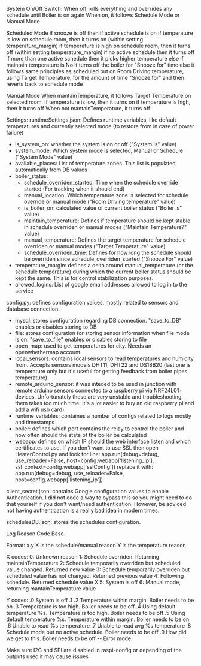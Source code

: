 System On/Off Switch:
   When off, kills everything and overrides any schedule until Boiler is on again
   When on, it follows Schedule Mode or Manual Mode

   Scheduled Mode
      if snooze is off then
         if active schedule is on
            if temperature is low on schedule room, then it turns on (within setting temperature_margin)
            if temperature is high on schedule room, then it turns off (within setting temperature_margin)
         if no active schedule then it turns off
         if more than one active schedule then it picks higher temperature
      else
         if maintain temperature is No
            it turns off the boiler for "Snooze for" time
         else
            it follows same principles as scheduled but on Room Driving temperature, using Target Temperature, for the amount of time "Snooze for" and then reverts back to schedule mode


   Manual Mode
      When mantainTemperature, it follows Target Temperature on selected room.
         if temperature is low, then it turns on
         if temperature is high, then it turns off
      When not mantainTemperature, it turns off

Settings:
runtimeSettings.json: Defines runtime variables, like default temperatures and currently selected mode (to restore from in case of power failure)
* is_system_on: whether the system is on or off ("System is" value)
* system_mode: Which system mode is selected, Manual or Schedule ("System Mode" value)
* available_places: List of temperature zones. This list is populated automatically from DB values
* boiler_status:
   * schedule_overriden_started: Time when the schedule override started (For tracking when it should end)
   * manual_location: Which temperature zone is selected for schedule override or manual mode ("Room Driving temperature" value)
   * is_boiler_on: calculated value of current boiler status ("Boiler is" value)
   * maintain_temperature: Defines if temperature should be kept stable in schedule overriden or manual modes ("Maintain Temperature?" value)
   * manual_temperature: Defines the target temperature for schedule overriden or manual modes ("Target Temperature" value)
   * schedule_overriden_time: Defines for how long the schedule should be overriden since schedule_overriden_started ("Snooze For" value)
* temperature_margin: defines a delta around manual_temperature (or the schedule temperature) during which the current boiler status should be kept the same. This is for control stabilization purposes.
* allowed_logins: List of google email addresses allowed to log in to the service

config.py: defines configuration values, mostly related to sensors and database connection.
* mysql: stores configuration regarding DB connection. "save_to_DB" enables or disables storing to DB
* file: stores configuration for storing sensor information when file mode is on. "save_to_file" enables or disables storing to file
* open_map: used to get temperatures for city. Needs an openwhethermap account.
* local_sensors: contains local sensors to read temperatures and humidity from. Accepts sensors models DHT11, DHT22 and DS18B20 (last one is temperature only but it's useful for getting feedback from boiler pipes' temperature)
* remote_arduino_sensor: it was inteded to be used in junction with remote arduino sensors connected to a raspberry pi via NRF24L01+ devices. Unfortunately these are very unstable and troubleshooting them takes too much time. It's a lot easier to buy an old raspberry pi and add a wifi usb card)
* runtime_variables: containes a number of configs related to logs mostly and timestamps
* boiler: defines which port contains the relay to control the boiler and how often should the state of the boiler be calculated
* webapp: defines on which IP should the web interface listen and which certificates to use. If you don't want to use SSL then open HeaterControl.py and look for line:
   app.run(debug=debug, use_reloader=False, host=config.webapp['listening_ip'], ssl_context=config.webapp['sslConfig'])
replace it with:
   app.run(debug=debug, use_reloader=False, host=config.webapp['listening_ip'])

client_secret.json: contains Google configuration values to enable Authentication. I did not code a way to bypass this so you might need to do that yourself if you don't want/need authentication. However, be adviced not having authentication is a really bad idea in modern times.

schedulesDB.json: stores the schedules configuration. 

Log Reason Code Base

Format: x.y
X is the schedule/manual reason
Y is the temperature reason

X codes:
0: Unknown reason
1: Schedule overriden. Returning maintainTemperature
2: Schedule temporarily overriden but scheduled value changed. Returned new value
3: Schedule temporarily overriden but scheduled value has not changed. Returned previous value
4: Following schedule. Returned schedule value X
5: System is off
6: Manual mode, returning mantainTemperature value

Y codes:
.0 System is off
.1
.2 Temperature within margin. Boiler needs to be on
.3 Temperature is too high. Boiler needs to be off
.4 Using default temperature %s. Temperature is too high. Boiler needs to be off
.5 Using default temperature %s. Temperature within margin. Boiler needs to be on
.6 Unable to read %s temperature
.7 Unable to read avg %s temperature
.8 Schedule mode but no active schedule. Boiler needs to be off
.9 How did we get to this. Boiler needs to be off -- Error mode

Make sure I2C and SPI are disabled in raspi-config or depending of the outputs used it may cause issues